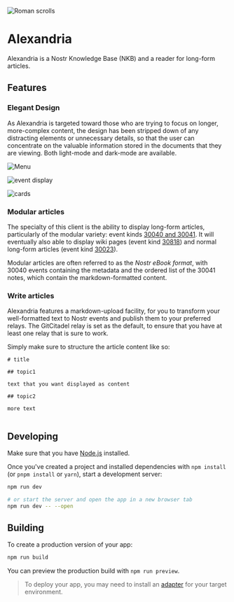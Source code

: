 ![Roman scrolls](https://i.nostr.build/M5qXa.jpg) 

# Alexandria

Alexandria is a Nostr Knowledge Base (NKB) and a reader for long-form articles. 
 
## Features 
 
### Elegant Design 
 
As Alexandria is targeted toward those who are trying to focus on longer, more-complex content, the design has been stripped down of any distracting elements or unnecessary details, so that the user can concentrate on the valuable information stored in the documents that they are viewing. Both light-mode and dark-mode are available. 
 
![Menu](https://i.nostr.build/4oAlm.png) 
 
![event display](https://i.nostr.build/KG2D2.png) 
 
![cards](https://i.nostr.build/Vwkl0.png) 
 
### Modular articles 
 
The specialty of this client is the ability to display long-form articles, particularly of the modular variety: event kinds [30040 and 30041](https://next.nostrudel.ninja/#/wiki/topic/nkbip-01). It will eventually also able to display wiki pages (event kind [30818](https://next.nostrudel.ninja/#/wiki/topic/nip-54)) and normal long-form articles (event kind [30023](https://next.nostrudel.ninja/#/wiki/topic/nip-23)). 
 
Modular articles are often referred to as the *Nostr eBook format*, with 30040 events containing the metadata and the ordered list of the 30041 notes, which contain the markdown-formatted content. 
 
### Write articles 
 
Alexandria features a markdown-upload facility, for you to transform your well-formatted text to Nostr events and publish them to your preferred relays. The GitCitadel relay is set as the default, to ensure that you have at least one relay that is sure to work. 
 
Simply make sure to structure the article content like so: 
 
``` 
# title
 
## topic1 
 
text that you want displayed as content 
 
## topic2 
 
more text 
 
``` 

## Developing

Make sure that you have [Node.js](https://nodejs.org/en/download/package-manager) installed.

Once you've created a project and installed dependencies with `npm install` (or `pnpm install` or `yarn`), start a development server:

```bash
npm run dev

# or start the server and open the app in a new browser tab
npm run dev -- --open
```

## Building

To create a production version of your app:

```bash
npm run build
```

You can preview the production build with `npm run preview`.

> To deploy your app, you may need to install an [adapter](https://kit.svelte.dev/docs/adapters) for your target environment.
